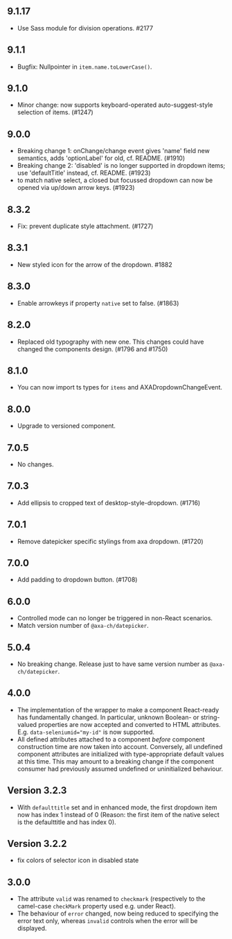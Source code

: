 ## 9.1.17

- Use Sass module for division operations. #2177

## 9.1.1

- Bugfix: Nullpointer in `item.name.toLowerCase()`.

## 9.1.0

- Minor change: now supports keyboard-operated auto-suggest-style selection of items. (#1247)

## 9.0.0

- Breaking change 1: onChange/change event gives 'name' field new semantics, adds 'optionLabel' for old, cf. README. (#1910)
- Breaking change 2: 'disabled' is no longer supported in dropdown items; use 'defaultTitle' instead, cf. README. (#1923)
- to match native select, a closed but focussed dropdown can now be opened via up/down arrow keys. (#1923)

## 8.3.2

- Fix: prevent duplicate style attachment. (#1727)

## 8.3.1

- New styled icon for the arrow of the dropdown. #1882

## 8.3.0

- Enable arrowkeys if property `native` set to false. (#1863)

## 8.2.0

- Replaced old typography with new one. This changes could have changed the components design. (#1796 and #1750)

## 8.1.0

- You can now import ts types for `items` and AXADropdownChangeEvent.

## 8.0.0

- Upgrade to versioned component.

## 7.0.5

- No changes.

## 7.0.3

- Add ellipsis to cropped text of desktop-style-dropdown. (#1716)

## 7.0.1

- Remove datepicker specific stylings from axa dropdown. (#1720)

## 7.0.0

- Add padding to dropdown button. (#1708)

## 6.0.0

- Controlled mode can no longer be triggered in non-React scenarios.
- Match version number of `@axa-ch/datepicker`.

## 5.0.4

- No breaking change. Release just to have same version number as `@axa-ch/datepicker`.

## 4.0.0

- The implementation of the wrapper to make a component React-ready has
  fundamentally changed. In particular, unknown Boolean- or
  string-valued properties are now accepted and converted to HTML
  attributes. E.g. `data-seleniumid="my-id"` is now supported.
- All defined attributes attached to a component _before_ component
  construction time are now taken into account. Conversely, all undefined
  component attributes are initialized with type-appropriate default
  values at this time. This may amount to a breaking change if the
  component consumer had previously assumed undefined or uninitialized
  behaviour.

## Version 3.2.3

- With `defaulttitle` set and in enhanced mode, the first dropdown item now has index 1 instead of 0 (Reason: the first item of the native select is the defaulttitle and has index 0).

## Version 3.2.2

- fix colors of selector icon in disabled state

## 3.0.0

- The attribute `valid` was renamed to `checkmark` (respectively to the camel-case `checkMark` property used e.g. under React).
- The behaviour of `error` changed, now being reduced to specifying the error text only, whereas `invalid` controls when the error will be displayed.
